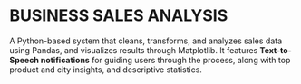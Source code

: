 # BUSINESS SALES ANALYSIS
A Python-based system that cleans, transforms, and analyzes sales data using Pandas, and visualizes results through Matplotlib. It features **Text-to-Speech notifications** for guiding users through the process, along with top product and city insights, and descriptive statistics.

